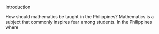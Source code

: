 Introduction

How should mathematics be taught in the Philippines? Mathematics is a subject that commonly inspires fear among students. In the Philippines where 